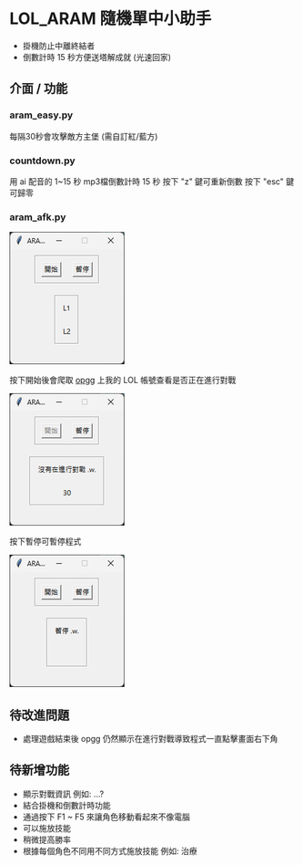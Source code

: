 LOL_ARAM 隨機單中小助手
====================

- 掛機防止中離終結者
- 倒數計時 15 秒方便送塔解成就 (光速回家)

## 介面 / 功能

### aram_easy.py

每隔30秒會攻擊敵方主堡 (需自訂紅/藍方)

### countdown.py

用 ai 配音的 1~15 秒 mp3檔倒數計時 15 秒
按下 "z" 鍵可重新倒數
按下 "esc" 鍵可歸零

### aram_afk.py

![tkinter畫面](images/aram_afk_main.png)

按下開始後會爬取 [opgg](https://lol-web-api.op.gg/api/v1.0/internal/bypass/spectates/tw/1nXTkNy9PF9RGpU4P_kFz-49_aze2BUmOXCtJDPOuPsw3_IZY9cRPA2Hlg) 上我的 LOL 帳號查看是否正在進行對戰

![tkinter畫面](images/aram_afk_1.png)

按下暫停可暫停程式

![tkinter畫面](images/aram_afk_2.png)

## 待改進問題

- 處理遊戲結束後 opgg 仍然顯示在進行對戰導致程式一直點擊畫面右下角

## 待新增功能

- 顯示對戰資訊 例如: ...?
- 結合掛機和倒數計時功能
- 通過按下 F1 ~ F5 來讓角色移動看起來不像電腦
- 可以施放技能
- 稍微提高勝率
- 根據每個角色不同用不同方式施放技能 例如: 治療
